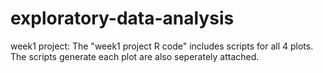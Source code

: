 # exploratory-data-analysis

week1 project:
The "week1 project R code" includes scripts for all 4 plots.
The scripts generate each plot are also seperately attached. 

